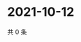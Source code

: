 # 2021-10-12

共 0 条

<!-- BEGIN WEIBO -->
<!-- 最后更新时间 Tue Oct 12 2021 07:08:28 GMT+0800 (China Standard Time) -->

<!-- END WEIBO -->
